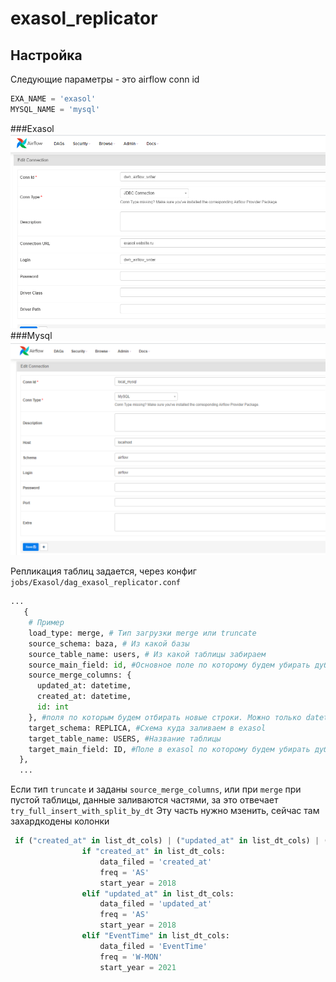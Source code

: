 # exasol_replicator

## Настройка
Следующие параметры - это airflow conn id
```python
EXA_NAME = 'exasol'
MYSQL_NAME = 'mysql'
```
###Exasol
![img.png](img/exasol_example.png)
###Mysql
![img.png](img/mysql.png)

Репликация таблиц задается, через конфиг `jobs/Exasol/dag_exasol_replicator.conf`

```python
...
   {
    # Пример
    load_type: merge, # Тип загрузки merge или truncate
    source_schema: baza, # Из какой базы
    source_table_name: users, # Из какой таблицы забираем
    source_main_field: id, #Основное поле по которому будем убирать дубли
    source_merge_columns: {
      updated_at: datetime,
      created_at: datetime,
      id: int
    }, #поля по которым будем отбирать новые строки. Можно только datetime и int колонки
    target_schema: REPLICA, #Схема куда заливаем в exasol
    target_table_name: USERS, #Название таблицы
    target_main_field: ID, #Поле в exasol по которому будем убирать дубли
  },
  ...
```
Если тип `truncate` и заданы `source_merge_columns`, или при `merge` при пустой таблицы, данные заливаются частями, за это отвечает `try_full_insert_with_split_by_dt`
Эту часть нужно мзенить, сейчас там захардкодены колонки
```python
 if ("created_at" in list_dt_cols) | ("updated_at" in list_dt_cols) | ("EventTime" in list_dt_cols):
                if "created_at" in list_dt_cols:
                    data_filed = 'created_at'
                    freq = 'AS'
                    start_year = 2018
                elif "updated_at" in list_dt_cols:
                    data_filed = 'updated_at'
                    freq = 'AS'
                    start_year = 2018
                elif "EventTime" in list_dt_cols:
                    data_filed = 'EventTime'
                    freq = 'W-MON'
                    start_year = 2021
```